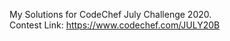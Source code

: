 My Solutions for CodeChef July Challenge 2020. <br />
Contest Link: https://www.codechef.com/JULY20B
